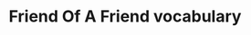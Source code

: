---
schema: default
title: Friend Of  A Friend vocabulary
notes: >-
  FOAF is a project devoted to linking people and information using the Web.
  Regardless of whether information is in people's heads, in physical or digital
  documents, or in the form of factual data, it can be linked. @en
organization: DataScientia Foundation
resources:
  - name: FOAF.UAN.owl
    url: >-
      http://git.knowdive.disi.unitn.it:8080/knowledge/LiveKnowledge/SREP/social_network/raw/master/FOAF.UAN.owl
    format: owl
    description: >-
      FOAF is a project devoted to linking people and information using the Web.
      Regardless of whether information is in people's heads, in physical or
      digital documents, or in the form of factual data, it can be linked. @en
    license: ''
    status: Active
    byteSize: '37.428'
    issued: '2014-01-14'
    language: ''
    modified: '17 December 2020, 01:29 (UTC+01:00)'
    OntologyEngineeringTool: Protégé
    ontologyLanguage: owl
    ontologySyntax: rdf
    example: ''
    ReferenceLKRepository: SREP
    referenceOntology: ''
    referenceDatasets: ''
distribution: foaf-owl
keyword: People
publisher: Dan Brickley
category:
  - Upper-Level
versionNotes: No updates since 2014
landingPage: 'http://www.foaf-project.org/'
accessRigths: Public
creator: 'Libbly Miller, Dan Brickley'
hasVersion: Unknown
isVersionOf: Unknown
issued: '2014-01-14'
modified: '17 December 2020, 01:33 (UTC+01:00)'
language: ''
provenance: ''
page: 'http://xmlns.com/foaf/0.1/'
wasGeneratedBy: ''
versionInfo: version 0.99
formalityLevel: Teleontology
OntologyEngineeringMethodology: ''
acronym: foaf
CompetencyQuestion: ''
preferredNamespacePrefix: foaf
toDoList: To completely annotate.
namespacesGenerated: ''
namespacesReused: ''
datasetLevel: Knowledge level (L3-4)
spatialExtent: Unknown
temporalExtent: Unknown
---